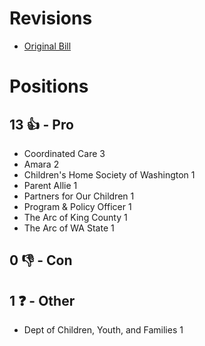 # Revisions
* [Original Bill](1/)

# Positions
## 13 👍 - Pro
* Coordinated Care 3
* Amara 2
* Children's Home Society of Washington  1
* Parent Allie 1
* Partners for Our Children 1
* Program & Policy Officer 1
* The Arc of King County 1
* The Arc of WA State 1

## 0 👎 - Con

## 1 ❓ - Other
* Dept of Children, Youth, and Families 1
